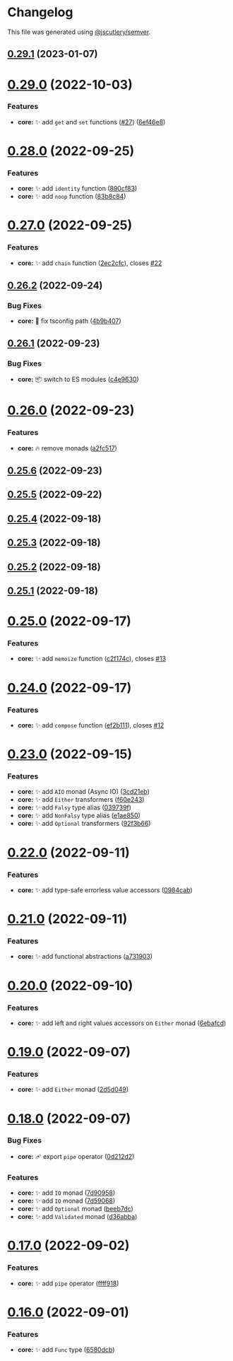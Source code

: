 # Changelog

This file was generated using [@jscutlery/semver](https://github.com/jscutlery/semver).

## [0.29.1](https://github.com/monumentjs/workspace/compare/core@0.29.0...core@0.29.1) (2023-01-07)



# [0.29.0](https://github.com/monumentjs/workspace/compare/core@0.28.0...core@0.29.0) (2022-10-03)


### Features

* **core:** :sparkles: add `get` and `set` functions ([#27](https://github.com/monumentjs/workspace/issues/27)) ([6ef46e8](https://github.com/monumentjs/workspace/commit/6ef46e81c0c686085849f9ad28dabc15cd29db32))



# [0.28.0](https://github.com/monumentjs/workspace/compare/core@0.27.0...core@0.28.0) (2022-09-25)


### Features

* **core:** :sparkles: add `identity` function ([890cf83](https://github.com/monumentjs/workspace/commit/890cf83af8d44fab19920569db9a824fc6e844d2))
* **core:** :sparkles: add `noop` function ([83b8c84](https://github.com/monumentjs/workspace/commit/83b8c84656f46e6271f711b88d98dba5c4f1295f))



# [0.27.0](https://github.com/monumentjs/workspace/compare/core@0.26.2...core@0.27.0) (2022-09-25)


### Features

* **core:** :sparkles: add `chain` function ([2ec2cfc](https://github.com/monumentjs/workspace/commit/2ec2cfcbb603f31ae172257ec06aa605d16dde5e)), closes [#22](https://github.com/monumentjs/workspace/issues/22)



## [0.26.2](https://github.com/monumentjs/workspace/compare/core@0.26.1...core@0.26.2) (2022-09-24)


### Bug Fixes

* **core:** :wrench: fix tsconfig path ([4b9b407](https://github.com/monumentjs/workspace/commit/4b9b40794bd4d9da33920ba5aaca71c877074a66))



## [0.26.1](https://github.com/monumentjs/workspace/compare/core@0.26.0...core@0.26.1) (2022-09-23)


### Bug Fixes

* **core:** :package: switch to ES modules ([c4e9630](https://github.com/monumentjs/workspace/commit/c4e96308a1d2baaff6bed1b6045eb70d69b02eef))



# [0.26.0](https://github.com/monumentjs/workspace/compare/core@0.25.6...core@0.26.0) (2022-09-23)


### Features

* **core:** :fire: remove monads ([a2fc517](https://github.com/monumentjs/workspace/commit/a2fc517691d0b942ec4426d35bec1e6c46219e91))



## [0.25.6](https://github.com/monumentjs/workspace/compare/core@0.25.5...core@0.25.6) (2022-09-23)



## [0.25.5](https://github.com/monumentjs/workspace/compare/core@0.25.4...core@0.25.5) (2022-09-22)



## [0.25.4](https://github.com/monumentjs/workspace/compare/core@0.25.3...core@0.25.4) (2022-09-18)



## [0.25.3](https://github.com/monumentjs/workspace/compare/core@0.25.2...core@0.25.3) (2022-09-18)



## [0.25.2](https://github.com/monumentjs/workspace/compare/core@0.25.1...core@0.25.2) (2022-09-18)



## [0.25.1](https://github.com/monumentjs/workspace/compare/core@0.25.0...core@0.25.1) (2022-09-18)



# [0.25.0](https://github.com/monumentjs/workspace/compare/core@0.24.0...core@0.25.0) (2022-09-17)


### Features

* **core:** :sparkles: add `memoize` function ([c2f174c](https://github.com/monumentjs/workspace/commit/c2f174cd22dda7cafc26a0182d030beb9661bbb9)), closes [#13](https://github.com/monumentjs/workspace/issues/13)



# [0.24.0](https://github.com/monumentjs/workspace/compare/core@0.23.0...core@0.24.0) (2022-09-17)


### Features

* **core:** :sparkles: add `compose` function ([ef2b111](https://github.com/monumentjs/workspace/commit/ef2b111fa4b3d43b47820df79dba7dcc9300500c)), closes [#12](https://github.com/monumentjs/workspace/issues/12)



# [0.23.0](https://github.com/monumentjs/workspace/compare/core@0.22.0...core@0.23.0) (2022-09-15)


### Features

* **core:** :sparkles: add `AIO` monad (Async IO) ([3cd21eb](https://github.com/monumentjs/workspace/commit/3cd21ebdad8087f6a11cb6e26ab18c9efe117523))
* **core:** :sparkles: add `Either` transformers ([f60e243](https://github.com/monumentjs/workspace/commit/f60e243387d4fc51461a04467821c5f6c7187cc1))
* **core:** :sparkles: add `Falsy` type alias ([039739f](https://github.com/monumentjs/workspace/commit/039739f62d0815f4cbeae224e8d23ca5b981eb02))
* **core:** :sparkles: add `NonFalsy` type alias ([e1ae850](https://github.com/monumentjs/workspace/commit/e1ae85077ecdaab5c3bd75343d77a540027dae46))
* **core:** :sparkles: add `Optional` transformers ([92f3b66](https://github.com/monumentjs/workspace/commit/92f3b6698a27c8bed031f66a1caed7ecd479390f))



# [0.22.0](https://github.com/monumentjs/workspace/compare/core@0.21.0...core@0.22.0) (2022-09-11)


### Features

* **core:** :sparkles: add type-safe errorless value accessors ([0984cab](https://github.com/monumentjs/workspace/commit/0984cab72805c9e56627caea68283488b7f34700))



# [0.21.0](https://github.com/monumentjs/workspace/compare/core@0.20.0...core@0.21.0) (2022-09-11)


### Features

* **core:** :sparkles: add functional abstractions ([a731903](https://github.com/monumentjs/workspace/commit/a731903da7644ee332c01b081c5f6a706d8ad618))



# [0.20.0](https://github.com/monumentjs/workspace/compare/core@0.19.0...core@0.20.0) (2022-09-10)


### Features

* **core:** :sparkles: add left and right values accessors on `Either` monad ([6ebafcd](https://github.com/monumentjs/workspace/commit/6ebafcdf95c4d0717a9043b7366aa5a4dab5fbe3))



# [0.19.0](https://github.com/monumentjs/workspace/compare/core@0.18.0...core@0.19.0) (2022-09-07)


### Features

* **core:** :sparkles: add `Either` monad ([2d5d049](https://github.com/monumentjs/workspace/commit/2d5d04973ceaece05a7322f9602b21770cf6bab1))



# [0.18.0](https://github.com/monumentjs/workspace/compare/core@0.17.0...core@0.18.0) (2022-09-07)


### Bug Fixes

* **core:** :adhesive_bandage: export `pipe` operator ([0d212d2](https://github.com/monumentjs/workspace/commit/0d212d28aac5b7a740d68933784465f0da388ab6))


### Features

* **core:** :sparkles: add `IO` monad ([7d90958](https://github.com/monumentjs/workspace/commit/7d909588e075996a738b8759364e9763e3558b0b))
* **core:** :sparkles: add `IO` monad ([7d59068](https://github.com/monumentjs/workspace/commit/7d590687f98b518d40787a787fbf952e81fce729))
* **core:** :sparkles: add `Optional` monad ([beeb7dc](https://github.com/monumentjs/workspace/commit/beeb7dcf5403c60fbdb39eab5a552a6f49bbfc72))
* **core:** :sparkles: add `Validated` monad ([d36abba](https://github.com/monumentjs/workspace/commit/d36abbacead6f74c4dd89605a2c32f703358996e))



# [0.17.0](https://github.com/monumentjs/workspace/compare/core@0.16.0...core@0.17.0) (2022-09-02)


### Features

* **core:** :sparkles: add `pipe` operator ([ffff918](https://github.com/monumentjs/workspace/commit/ffff918eba7bde4c388a5f6ee0fa835de5596d93))



# [0.16.0](https://github.com/monumentjs/workspace/compare/core@0.15.2...core@0.16.0) (2022-09-01)


### Features

* **core:** :sparkles: add `Func` type ([6580dcb](https://github.com/monumentjs/workspace/commit/6580dcbd38ad16fa67a2353a1ba7fbbd5f55ed04))
